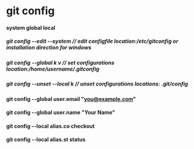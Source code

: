 # git config

#### system global local
##### git config --edit --system // edit configfile  location:/etc/gitconfig or installation direction for windows
##### git config --global k v // set configurations location:/home/username/.gitconfig
##### git config --unset --local k // unset configurations locations: .git/config  

#### git config --global user.email "you@example.com"
#### git config --global user.name "Your Name"
#### git config --local alias.co checkout
#### git config --local alias.st status
